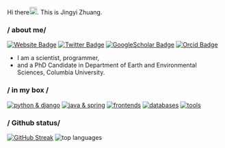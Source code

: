 Hi there<img src="https://user-images.githubusercontent.com/1303154/88677602-1635ba80-d120-11ea-84d8-d263ba5fc3c0.gif" width="18px">. This is Jingyi Zhuang.
### / about me/
[![Website Badge](https://img.shields.io/badge/-Website-blue?style=flat&logo=Google-Chrome&logoColor=white)][homepage]
[![Twitter Badge](https://img.shields.io/badge/-Twitter-1ca0f1?style=flat&labelColor=1ca0f1&logo=twitter&logoColor=white)][twitter]
[![GoogleScholar Badge](https://img.shields.io/badge/Google%20Scholar-blue?style=flat&logo=Google-Scholar&logoColor=white)][googlescholar]
[![Orcid Badge](https://img.shields.io/badge/Orcid-0000--0002--2987--3644-AECD54?style=flat&logo=Orcid&logoColor=white)][orcid]

* I am a scientist, programmer,
* and a PhD Candidate in Department of Earth and Environmental Sciences, Columbia University.

### / in my box /
[![python & django](https://skillicons.dev/icons?i=python,django)](https://skillicons.dev)
[![java & spring](https://skillicons.dev/icons?i=java,spring)](https://skillicons.dev)
[![frontends](https://skillicons.dev/icons?i=html,css,js,ts)](https://skillicons.dev)
[![databases](https://skillicons.dev/icons?i=sqlite,mongodb,mysql)](https://skillicons.dev)
[![tools](https://skillicons.dev/icons?i=aws,postman,docker)](https://skillicons.dev)


### / Github status/

[![GitHub Streak](https://github-readme-streak-stats.herokuapp.com?user=jappoker&hide_border=true)](https://git.io/streak-stats)
![top languages](https://github-readme-stats.vercel.app/api/top-langs/?username=jappoker&hide_border=true&layout=compact)

<!-- ![](github-metrics.svg) -->


<!--
### / Featured Repos /
[![pgmpin](https://github-readme-stats.vercel.app/api/pin/?username=MineralsCloud&repo=pgm)][pgm]
-->

[linkedin]: https://www.linkedin.com/in/jingyi-zhuang
[homepage]: https://www.jappoker.com/
[pgm]: https://github.com/MineralsCloud/pgm
[twitter]: https://twitter.com/jyzzzhuang
[orcid]: https://orcid.org/0000-0002-2987-3644
[googlescholar]: https://scholar.google.com/citations?user=S16C9hAAAAAJ
[cv]: https://cv.iriszhuang.com/
